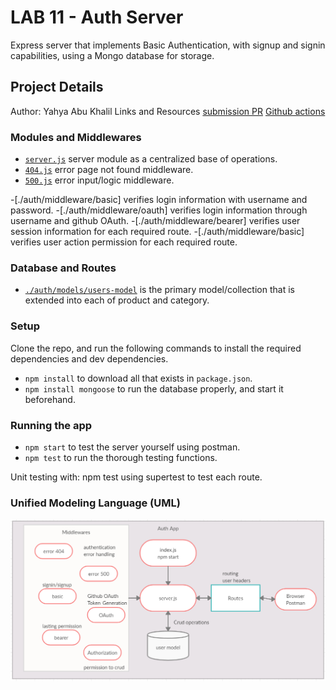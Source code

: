 # LAB 11 - Auth Server
Express server that implements Basic Authentication, with signup and signin capabilities, using a Mongo database for storage.

## Project Details
Author: Yahya Abu Khalil
Links and Resources
[submission PR](https://github.com/abukhalil-LTUC-ASAC/auth-server)
[Github actions](#)

### Modules and Middlewares
- [`server.js`](lib/server.js) server module as a centralized base of operations.
- [`404.js`](lib//middleware/404.js) error page not found middleware.
- [`500.js`](lib//middleware/500.js) error input/logic middleware.

-[./auth/middleware/basic] verifies login information with username and password.
-[./auth/middleware/oauth] verifies login information through username and github OAuth.
-[./auth/middleware/bearer] verifies user session information for each required route.
-[./auth/middleware/basic] verifies user action permission for each required route.

### Database and Routes
- [`./auth/models/users-model`](lib/models/mongo.js) is the primary model/collection that is extended into each of product and category.

### Setup
Clone the repo, and run the following commands to install the required dependencies and dev dependencies. 
- `npm install` to download all that exists in `package.json`.
- `npm install mongoose` to run the database properly, and start it beforehand.

### Running the app
- `npm start` to test the server yourself using postman.
- `npm test` to run the thorough testing functions.
  
Unit testing with: npm test using supertest to test each route. 

### Unified Modeling Language (UML)
![UML image](uml-auth.png)

